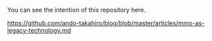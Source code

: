 You can see the intention of this repository here.

https://github.com/ando-takahiro/blog/blob/master/articles/mmo-as-legacy-technology.md

